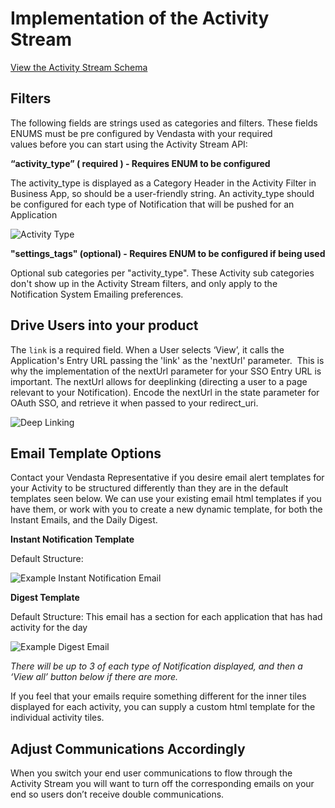 # Implementation of the Activity Stream

[View the Activity Stream Schema](/reference/marketplace-api.yaml/paths/~1activity~1/post)

## Filters

The following fields are strings used as categories and filters. These fields ENUMS must be pre configured by Vendasta with your required values before you can start using the Activity Stream API:

**“activity_type” ( required ) - Requires ENUM to be configured**

The activity_type is displayed as a Category Header in the Activity Filter in Business App, so should be a user-friendly string. An activity_type should be configured for each type of Notification that will be pushed for an Application

![Activity Type](https://storage.googleapis.com/wordpress-www-vendasta/developers/2018/06/ActivityStreamNew.jpg)

**"settings_tags" (optional) - Requires ENUM to be configured if being used**

Optional sub categories per "activity_type". These Activity sub categories don't show up in the Activity Stream filters, and only apply to the Notification System Emailing preferences.


## Drive Users into your product

The `link` is a required field. When a User selects ‘View’, it calls the Application's Entry URL passing the 'link' as the 'nextUrl' parameter.  This is why the implementation of the nextUrl parameter for your SSO Entry URL is important. The nextUrl allows for deeplinking (directing a user to a page relevant to your Notification). Encode the nextUrl in the state parameter for OAuth SSO, and retrieve it when passed to your redirect_uri.

![Deep Linking](https://storage.googleapis.com/wordpress-www-vendasta/developers/2017/06/imageedit_1_7626234665.png)

## Email Template Options

Contact your Vendasta Representative if you desire email alert templates for your Activity to be structured differently than they are in the default templates seen below. We can use your existing email html templates if you have them, or work with you to create a new dynamic template, for both the Instant Emails, and the Daily Digest.

**Instant Notification Template**

Default Structure:

![Example Instant Notification Email](https://storage.googleapis.com/wordpress-www-vendasta/developers/2017/06/Instant-Notification.png)

**Digest Template**

Default Structure: This email has a section for each application that has had activity for the day

![Example Digest Email](https://storage.googleapis.com/wordpress-www-vendasta/developers/2018/02/DailyDigest_twoActivityTypes.jpg)

*There will be up to 3 of each type of Notification displayed, and then a ‘View all’ button below if there are more.*

If you feel that your emails require something different for the inner tiles displayed for each activity, you can supply a custom html template for the individual activity tiles.

## Adjust Communications Accordingly

When you switch your end user communications to flow through the Activity Stream you will want to turn off the corresponding emails on your end so users don’t receive double communications.